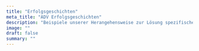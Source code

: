 ```yaml
---
title: "Erfolgsgeschichten"
meta_title: "ADV Erfolgsgeschichten"
description: "Beispiele unserer Herangehensweise zur Lösung spezifischer Herausforderungen: maßgeschneiderte Strategien und datenbasierte Ansätze für nachhaltigen Erfolg."
image: ""
draft: false
summary: ""
---
```

